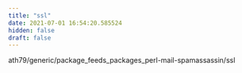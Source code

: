 ```yaml
---
title: "ssl"
date: 2021-07-01 16:54:20.585524
hidden: false
draft: false
---
```


ath79/generic/package_feeds_packages_perl-mail-spamassassin/ssl

